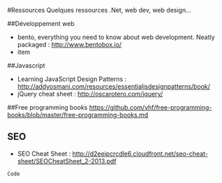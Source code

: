 #Ressources
Quelques ressources .Net, web dev, web design...

##Développement web
- bento, everything you need to know about web development. Neatly packaged : http://www.bentobox.io/
- item

##Javascript
- Learning JavaScript Design Patterns : http://addyosmani.com/resources/essentialjsdesignpatterns/book/
- jQuery cheat sheet : http://oscarotero.com/jquery/

##Free programming books
https://github.com/vhf/free-programming-books/blob/master/free-programming-books.md

## SEO
- SEO Cheat Sheet : http://d2eeipcrcdle6.cloudfront.net/seo-cheat-sheet/SEOCheatSheet_2-2013.pdf

`Code`
